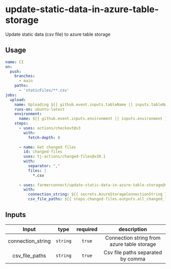 # update-static-data-in-azure-table-storage

Update static data (csv file) to azure table storage

## Usage

```yaml
name: CI
on:
  push:
    branches:
      - main
    paths:
      - 'staticFiles/**.csv'
jobs:
  upload:
    name: Uploading ${{ github.event.inputs.tableName || inputs.tableName }} to ${{ github.event.inputs.environment || inputs.environment }}
    runs-on: ubuntu-latest
    environment:
      name: ${{ github.event.inputs.environment || inputs.environment }}
    steps:
      - uses: actions/checkout@v3
        with:
          fetch-depth: 0
          
      - name: Get changed files
        id: changed-files
        uses: tj-actions/changed-files@v20.1
        with:
          separator: ","
          files: |
            *.csv
            
      - uses: farmerconnect/update-static-data-in-azure-table-storage@v2.0.2
        with:
          connection_string: ${{ secrets.AzureStorageConnectionString }}
          csv_file_paths: ${{ steps.changed-files.outputs.all_changed_files }}
```

## Inputs

|               Input               |          type          | required |                description                 |
|:---------------------------------:|:----------------------:|:--------:|:------------------------------------------:|
|         connection_string         |        `string`        |  `true`  | Connection string from azure table storage |
|           csv_file_paths          |        `string`        |  `true`  | Csv file paths separated by comma          |
